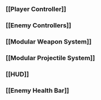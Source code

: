 ### [[Player Controller]]
### [[Enemy Controllers]] 
### [[Modular Weapon System]]
### [[Modular Projectile System]] 
### [[HUD]]
### [[Enemy Health Bar]]

